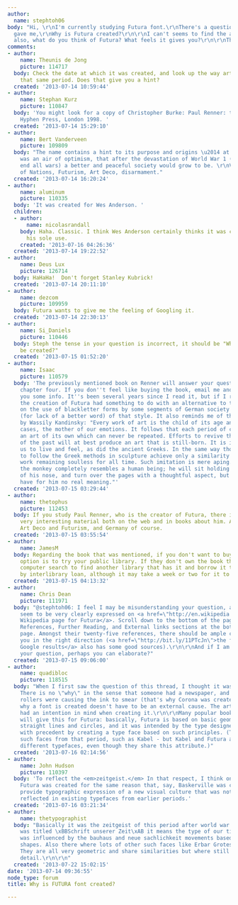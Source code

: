 ```yaml
---
author:
  name: stephtoh06
body: "Hi, \r\nI'm currently studying Futura font.\r\nThere's a question my teacher
  gave me,\r\nWhy is Futura created?\r\n\r\nI can't seems to find the answer :(\r\nAnd
  also, what do you think of Futura? What feels it gives you?\r\n\r\nThanks!"
comments:
- author:
    name: Theunis de Jong
    picture: 114717
  body: Check the date at which it was created, and look up the way art evolved in
    that same period. Does that give you a hint?
  created: '2013-07-14 10:59:44'
- author:
    name: Stephan Kurz
    picture: 110847
  body: 'You might look for a copy of Christopher Burke: Paul Renner: the art of typography.
    Hyphen Press, London 1998. '
  created: '2013-07-14 15:29:10'
- author:
    name: Bert Vanderveen
    picture: 109809
  body: "The name contains a hint to its purpose and origins \u2014 at the time there
    was an air of optimism, that after the devastation of World War 1 (the war to
    end all wars) a better and peaceful society would grow to be. \r\nViz: League
    of Nations, Futurism, Art Deco, disarmament."
  created: '2013-07-14 16:20:24'
- author:
    name: aluminum
    picture: 110335
  body: 'It was created for Wes Anderson. '
  children:
  - author:
      name: nicolasrandall
    body: Haha. Classic. I think Wes Anderson certainly thinks it was created for
      his sole use.
    created: '2013-07-16 04:26:36'
  created: '2013-07-14 19:22:52'
- author:
    name: Deus Lux
    picture: 126714
  body: HaHaHa!  Don't forget Stanley Kubrick!
  created: '2013-07-14 20:11:10'
- author:
    name: dezcom
    picture: 109959
  body: Futura wants to give me the feeling of Googling it.
  created: '2013-07-14 22:30:13'
- author:
    name: Si_Daniels
    picture: 110446
  body: Steph the tense in your question is incorrect, it should be "Why will Futura
    be created?"
  created: '2013-07-15 01:52:20'
- author:
    name: Isaac
    picture: 110579
  body: 'The previously mentioned book on Renner will answer your question, especially
    chapter four. If you don''t feel like buying the book, email me and I''ll get
    you some info. It''s been several years since I read it, but if I remember correctly
    the creation of Futura had something to do with an alternative to the insistence
    on the use of blackletter forms by some segments of German society and evolution
    (for lack of a better word) of that style. It also reminds me of this comment
    by Wassily Kandinsky: "Every work of art is the child of its age and, in many
    cases, the mother of our emotions. It follows that each period of culture produces
    an art of its own which can never be repeated. Efforts to revive the art-principles
    of the past will at best produce an art that is still-born. It is impossible for
    us to live and feel, as did the ancient Greeks. In the same way those who strive
    to follow the Greek methods in sculpture achieve only a similarity of form, the
    work remaining soulless for all time. Such imitation is mere aping. Externally
    the monkey completely resembles a human being; he will sit holding a book in front
    of his nose, and turn over the pages with a thoughtful aspect, but his actions
    have for him no real meaning."'
  created: '2013-07-15 03:29:44'
- author:
    name: thetophus
    picture: 112453
  body: If you study Paul Renner, who is the creator of Futura, there is a lot of
    very interesting material both on the web and in books about him. Also research
    Art Deco and Futurism, and Germany of course.
  created: '2013-07-15 03:55:54'
- author:
    name: JamesM
  body: Regarding the book that was mentioned, if you don't want to buy it another
    option is to try your public library. If they don't own the book they can do a
    computer search to find another library that has it and borrow it temporarily
    by interlibrary loan, although it may take a week or two for it to arrive.
  created: '2013-07-15 04:13:32'
- author:
    name: Chris Dean
    picture: 111971
  body: "@stephtoh06: I feel I may be misunderstanding your question, as the answers
    seem to be very clearly expressed on <a href=\"http://en.wikipedia.org/wiki/Futura_(typeface)\">the
    Wikipedia page for Futura</a>. Scroll down to the bottom of the page to see the
    References, Further Reading, and External links sections at the bottom of the
    page. Amongst their twenty-five references, there should be ample content to point
    you in the right direction (<a href=\"http://bit.ly/11PTcJn\">the first page of
    Google results</a> also has some good sources).\r\n\r\nAnd if I am misunderstanding
    your question, perhaps you can elaborate?"
  created: '2013-07-15 09:06:00'
- author:
    name: quadibloc
    picture: 118515
  body: "When I first saw the question of this thread, I thought it was unanswerable.
    There is no \"why\" in the sense that someone had a newspaper, and melting rubber
    rollers were causing the ink to smear (that's why Corona was created).\r\n\r\nBut
    why a font is created doesn't have to be an external cause. The artist could have
    had an intention in mind when creating it.\r\n\r\nMany popular books on typography
    will give this for Futura: basically, Futura is based on basic geometric shapes,
    straight lines and circles, and it was intended by the type designer to break
    with precedent by creating a type face based on such principles. (There were other
    such faces from that period, such as Kabel - but Kabel and Futura are <em>very</em>
    different typefaces, even though they share this attribute.)"
  created: '2013-07-16 02:14:56'
- author:
    name: John Hudson
    picture: 110397
  body: 'To reflect the <em>zeitgeist.</em> In that respect, I think one can say that
    Futura was created for the same reason that, say, Baskerville was created: to
    provide typographic expression of a new visual culture that was not adequately
    reflected in existing typefaces from earlier periods.'
  created: '2013-07-16 03:21:34'
- author:
    name: thetypographist
  body: "Basically it was the zeitgeist of this period after world war 1. \r\n\r\nFutura
    was titled \xBBSchrift unserer Zeit\xAB it means the type of our time. Futura
    was influenced by the bauhaus and neue sachlichkeit movements based on geometric
    shapes. Also there where lots of other such faces like Erbar Grotesk oder Kabel.
    They are all very geometric and share similarities but where still different in
    detail.\r\n\r\n"
  created: '2013-07-22 15:02:15'
date: '2013-07-14 09:36:55'
node_type: forum
title: Why is FUTURA font created?

---
```

